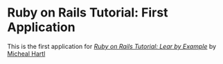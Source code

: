 #  Ruby on Rails Tutorial:  First Application

This is the first application for [*Ruby on Rails Tutorial: Lear by Example*](http://railstutorial.org/) by [Micheal Hartl](http://michealheartl.com/)

